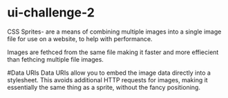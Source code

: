# ui-challenge-2

CSS Sprites-  are a means of combining multiple images into a single image file for use on a website, to help with performance.

Images are fethced from the same file making it faster and more effiecient than fethcing multiple file images.

#Data URIs
Data URIs allow you to embed the image data directly into a stylesheet. This avoids additional HTTP requests for images, making it essentially the same thing as a sprite, without the fancy positioning.